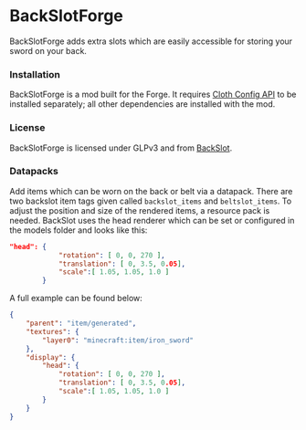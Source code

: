 # BackSlotForge
BackSlotForge adds extra slots which are easily accessible for storing your sword on your back.

### Installation
BackSlotForge is a mod built for the Forge. It requires [Cloth Config API](https://www.curseforge.com/minecraft/mc-mods/cloth-config) to be installed separately; all other dependencies are installed with the mod.

### License
BackSlotForge is licensed under GLPv3 and from [BackSlot](https://github.com/Globox1997/BackSlot).

### Datapacks
Add items which can be worn on the back or belt via a datapack. There are two backslot item tags given called `backslot_items` and `beltslot_items`. To adjust the position and size of the rendered items, a resource pack is needed. BackSlot uses the head renderer which can be set or configured in the models folder and looks like this:

```json
"head": {
			"rotation": [ 0, 0, 270 ],
			"translation": [ 0, 3.5, 0.05],
			"scale":[ 1.05, 1.05, 1.0 ]
		}
```

A full example can be found below:
```json
{
    "parent": "item/generated",
    "textures": {
        "layer0": "minecraft:item/iron_sword"
    },
    "display": {
        "head": {
			"rotation": [ 0, 0, 270 ],
			"translation": [ 0, 3.5, 0.05],
			"scale":[ 1.05, 1.05, 1.0 ]
		}
    }
}
```
